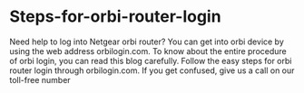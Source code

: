 # Steps-for-orbi-router-login
Need help to log into Netgear orbi router? You can get into orbi device by using the web address orbilogin.com. To know about the entire procedure of orbi login, you can read this blog carefully. Follow the easy steps for orbi router login through orbilogin.com. If you get confused, give us a call on our toll-free number
